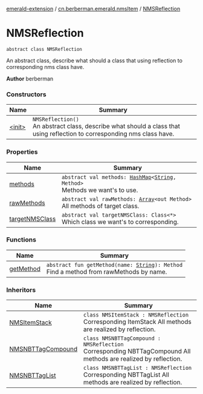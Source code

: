 [emerald-extension](../../index.md) / [cn.berberman.emerald.nmsItem](../index.md) / [NMSReflection](.)

# NMSReflection

`abstract class NMSReflection`

An abstract class, describe what should a class that using reflection to corresponding nms class have.

**Author**
berberman

### Constructors

| Name | Summary |
|---|---|
| [&lt;init&gt;](-init-.md) | `NMSReflection()`<br>An abstract class, describe what should a class that using reflection to corresponding nms class have. |

### Properties

| Name | Summary |
|---|---|
| [methods](methods.md) | `abstract val methods: `[`HashMap`](https://kotlinlang.org/api/latest/jvm/stdlib/kotlin.collections/-hash-map/index.html)`<`[`String`](https://kotlinlang.org/api/latest/jvm/stdlib/kotlin/-string/index.html)`, Method>`<br>Methods we want's to use. |
| [rawMethods](raw-methods.md) | `abstract val rawMethods: `[`Array`](https://kotlinlang.org/api/latest/jvm/stdlib/kotlin/-array/index.html)`<out Method>`<br>All methods of target class. |
| [targetNMSClass](target-n-m-s-class.md) | `abstract val targetNMSClass: Class<*>`<br>Which class we want's to corresponding. |

### Functions

| Name | Summary |
|---|---|
| [getMethod](get-method.md) | `abstract fun getMethod(name: `[`String`](https://kotlinlang.org/api/latest/jvm/stdlib/kotlin/-string/index.html)`): Method`<br>Find a method from rawMethods by name. |

### Inheritors

| Name | Summary |
|---|---|
| [NMSItemStack](../../cn.berberman.emerald.nms-item.data/-n-m-s-item-stack/index.md) | `class NMSItemStack : NMSReflection`<br>Corresponding ItemStack All methods are realized by reflection. |
| [NMSNBTTagCompound](../../cn.berberman.emerald.nms-item.data/-n-m-s-n-b-t-tag-compound/index.md) | `class NMSNBTTagCompound : NMSReflection`<br>Corresponding NBTTagCompound All methods are realized by reflection. |
| [NMSNBTTagList](../../cn.berberman.emerald.nms-item.data/-n-m-s-n-b-t-tag-list/index.md) | `class NMSNBTTagList : NMSReflection`<br>Corresponding NBTTagList All methods are realized by reflection. |
